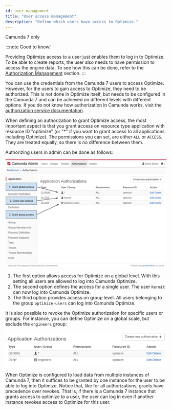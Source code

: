 ```yaml
---
id: user-management
title: "User access management"
description: "Define which users have access to Optimize."
---
```


<span class="badge badge--platform">Camunda 7 only</span>

:::note Good to know!

Providing Optimize access to a user just enables them to log in to Optimize. To be able
to create reports, the user also needs to have permission to access the engine data. To see
how this can be done, refer to the [Authorization Management](./authorization-management.md) section.
:::

You can use the credentials from the Camunda 7 users to access Optimize. However, for the users to gain access to Optimize, they need to be authorized. This is not done in Optimize itself, but needs to be configured in the Camunda 7 and can be achieved on different levels with different options. If you do not know how authorization in Camunda works, visit the [authorization service documentation](https://docs.camunda.org/manual/latest/user-guide/process-engine/authorization-service/).

When defining an authorization to grant Optimize access, the most important aspect is that you grant access on resource type application with resource ID "optimize" (or "\*" if you want to grant access to all applications including Optimize). The permissions you can set, are either `ALL` or `ACCESS`. They are treated equally, so there is no difference between them.

Authorizing users in admin can be done as follows:

![Grant Optimize Access in Admin](img/Admin-GrantAccessAuthorizations.png)

1. The first option allows access for Optimize on a global level. With this setting all users are allowed to log into Camunda Optimize.
2. The second option defines the access for a single user. The user `Kermit` can now log into Camunda Optimize.
3. The third option provides access on group level. All users belonging to the group `optimize-users` can log into Camunda Optimize.

It is also possible to revoke the Optimize authorization for specific users or groups. For instance, you can define Optimize on a global scale, but exclude the `engineers` group:

![Revoke Optimize Access for group 'engineers' in Admin](img/Admin-RevokeGroupAccess.png)

When Optimize is configured to load data from multiple instances of Camunda 7, then it suffices to be granted by one instance for the user to be able to log into Optimize. Notice that, like for all authorizations, grants have precedence over revokes. That is, if there is a Camunda 7 instance that grants access to optimize to a user, the user can log in even if another instance revokes access to Optimize for this user.
